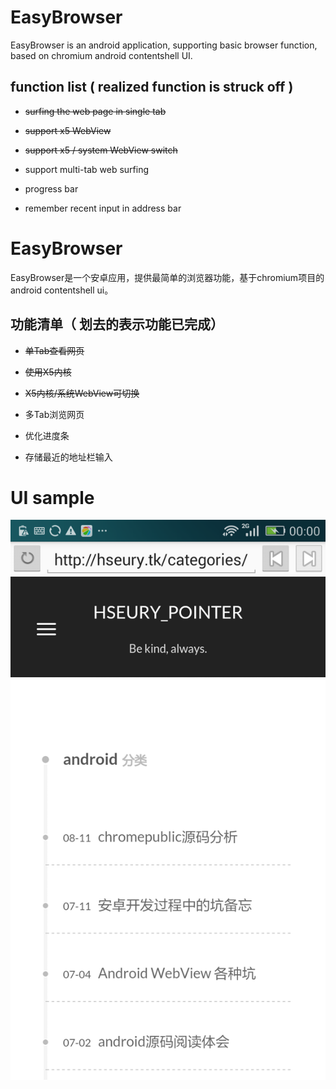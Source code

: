 # EasyBrowser
EasyBrowser is an android application, supporting basic browser function, based on chromium android contentshell UI.

## function list ( realized function is struck off )

- ~~surfing the web page in single tab~~

- ~~support x5 WebView~~

- ~~support x5 / system WebView switch~~

- support multi-tab web surfing

- progress bar

- remember recent input in address bar

# EasyBrowser
EasyBrowser是一个安卓应用，提供最简单的浏览器功能，基于chromium项目的android contentshell ui。

## 功能清单（ 划去的表示功能已完成）

- ~~单Tab查看网页~~

- ~~使用X5内核~~

- ~~X5内核/系统WebView可切换~~

- 多Tab浏览网页

- 优化进度条

- 存储最近的地址栏输入


# UI sample
![EasyBrowserScreenUI](./img/EasyBrowser.png)